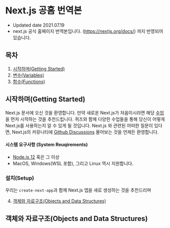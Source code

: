 # Next.js 공홈 번역본

* Updated date 2021.07.19
* next.js 공식 홈페이지 번역본입니다. (https://nextjs.org/docs/)
까지 반영되어 있습니다.

## 목차
  1. [시작하며(Getting Started)](#시작하며getteing-started)
  2. [변수(Variables)](#변수variables)
  3. [함수(Functions)](#함수functions)


## 시작하며(Getting Started)
Next.js 문서에 오신 것을 환영합니다.
만약 새로운 Next.js가 처음이시라면 해당 [수업](https://nextjs.org/learn/basics/create-nextjs-app)을 먼저 시작하는 것을 추천드립니다.
퀴즈와 함께 다양한 수업들을 통해 당신이 어떻게 Next.js를 사용하는지 알 수 있게 될 것입니다.
Next.js 와 관련된 어떠한 질문이 있다면, Next.js의 커뮤니티에 [Github Discussions](https://github.com/vercel/next.js/discussions) 물어보는 것을 언제든 환영합니다.

#### 시스템 요구사항 (System Reuqirements)
- [Node.js 12](https://nodejs.org/en/) 혹은 그 이상 
- MacOS, Windows(WSL 포함), 그리고 Linux 역시 지원합니다.

### 설치(Setup)
우리는 `create-next-app`과 함께 Next.js 앱을 새로 생성하는 것을 추천드리며 


  4. [객체와 자료구조(Objects and Data Structures)](#객체와-자료구조objects-and-data-structures)
## **객체와 자료구조(Objects and Data Structures)**